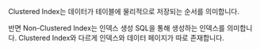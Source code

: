 Clustered Index는 데이터가 테이블에 물리적으로 저장되는 순서를 의미합니다.

반면 Non-Clustered Index는 인덱스 생성 SQL을 통해 생성하는 인덱스를 의미합니다.
Clustered Index와 다르게 인덱스와 데이터 페이지가 따로 존재합니다.